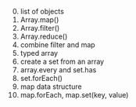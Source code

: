 0. list of objects
1. Array.map()
2. Array.filter()
3. Array.reduce()
4. combine filter and map
5. typed array
6. create a set from an array
7. array.every and set.has
8. set.forEach()
9. map data structure
10. map.forEach, map.set(key, value)
